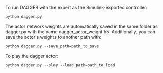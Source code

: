 To run DAGGER with the expert as the Simulink-exported controller:

```
python dagger.py
```

The actor network weights are automatically saved in the same folder as dagger.py with the name dagger_actor_weight.h5. Additionally, you can save the actor's weights to another path with:

```
python dagger.py --save_path=path_to_save
```

To play the dagger actor:

```
python dagger.py --play --load_path=path_to_load
```